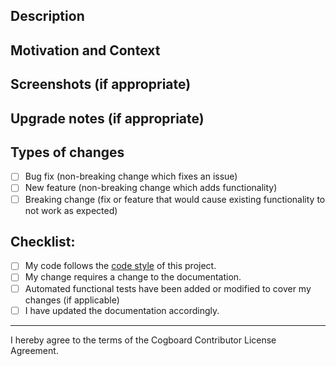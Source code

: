 <!--- Provide a general summary of your changes in the Title above (if possible start with issue number with # prefix) -->
<!--- Example: #123 - Some description -->

<!--- Remember to use appropriate Labels - this will help to group pull requests in release notes -->

## Description
<!--- Describe your changes in detail -->

## Motivation and Context
<!--- Why is this change required? What problem does it solve? -->
<!--- If it fixes an open issue, please link to the issue here. -->

## Screenshots (if appropriate)

## Upgrade notes (if appropriate)
<!-- What changes user have to do in order to migrate from the previous version to the version with this feature -->

## Types of changes
<!--- What types of changes does your code introduce? Put an `x` in all the boxes that apply: -->
- [ ] Bug fix (non-breaking change which fixes an issue)
- [ ] New feature (non-breaking change which adds functionality)
- [ ] Breaking change (fix or feature that would cause existing functionality to not work as expected)

## Checklist:
<!--- Go over all the following points, and put an `x` in all the boxes that apply. -->
<!--- If you're unsure about any of these, don't hesitate to ask. We're here to help! -->
- [ ] My code follows the [code style](/CONTRIBUTING.md#coding-conventions) of this project.
- [ ] My change requires a change to the documentation.
- [ ] Automated functional tests have been added or modified to cover my changes (if applicable)
- [ ] I have updated the documentation accordingly.

---
I hereby agree to the terms of the Cogboard Contributor License Agreement.
